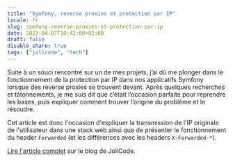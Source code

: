 ```yaml
---
title: "Symfony, reverse proxies et protection par IP"
locale: fr
slug: symfony-reverse-proxies-et-protection-par-ip
date: 2023-04-07T10:42:00+02:00
draft: false
disable_share: true
tags: ["jolicode", "tech"]
---
```


Suite à un souci rencontré sur un de mes projets, j’ai dû me plonger dans le fonctionnement de la protection par IP dans nos applicatifs Symfony lorsque des reverse proxies se trouvent devant. Après quelques recherches et tâtonnements, je me suis dit que c’était l’occasion parfaite pour reprendre les bases, puis expliquer comment trouver l’origine du problème et le résoudre.

Cet article est donc l'occasion d'expliquer la transmission de l'IP originale de l'utilisateur dans une stack web ainsi que de présenter le fonctionnement du header `Forwarded` (et les différences avec les headers `X-Forwarded-*`).

[Lire l'article complet](https://jolicode.com/blog/symfony-reverse-proxies-et-protection-par-ip) sur le blog de JoliCode.
